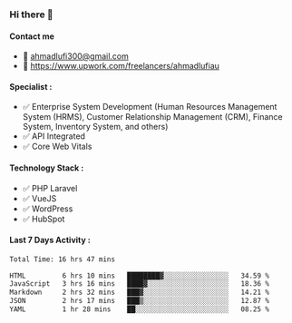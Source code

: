 ### Hi there 👋

#### Contact me 
- :email: ahmadlufi300@gmail.com
- 🔭 https://www.upwork.com/freelancers/ahmadlufiau

#### Specialist :
- ✅ Enterprise System Development (Human Resources Management System (HRMS), Customer Relationship Management (CRM), Finance System, Inventory System, and others)
- ✅ API Integrated
- ✅ Core Web Vitals

#### Technology Stack :

- ✅ PHP Laravel
- ✅ VueJS
- ✅ WordPress
- ✅ HubSpot

#### Last 7 Days Activity :
<!--START_SECTION:waka-->

```txt
Total Time: 16 hrs 47 mins

HTML         6 hrs 10 mins   ████████▓░░░░░░░░░░░░░░░░   34.59 %
JavaScript   3 hrs 16 mins   ████▓░░░░░░░░░░░░░░░░░░░░   18.36 %
Markdown     2 hrs 32 mins   ███▓░░░░░░░░░░░░░░░░░░░░░   14.21 %
JSON         2 hrs 17 mins   ███▒░░░░░░░░░░░░░░░░░░░░░   12.87 %
YAML         1 hr 28 mins    ██░░░░░░░░░░░░░░░░░░░░░░░   08.25 %
```

<!--END_SECTION:waka-->

<!--
**ahmadlufiau/ahmadlufiau** is a ✨ _special_ ✨ repository because its `README.md` (this file) appears on your GitHub profile.

Here are some ideas to get you started:

- 🔭 I’m currently working on ...
- 🌱 I’m currently learning ...
- 👯 I’m looking to collaborate on ...
- 🤔 I’m looking for help with ...
- 💬 Ask me about ...
- 📫 How to reach me: ...
- 😄 Pronouns: ...
- ⚡ Fun fact: ...
-->
